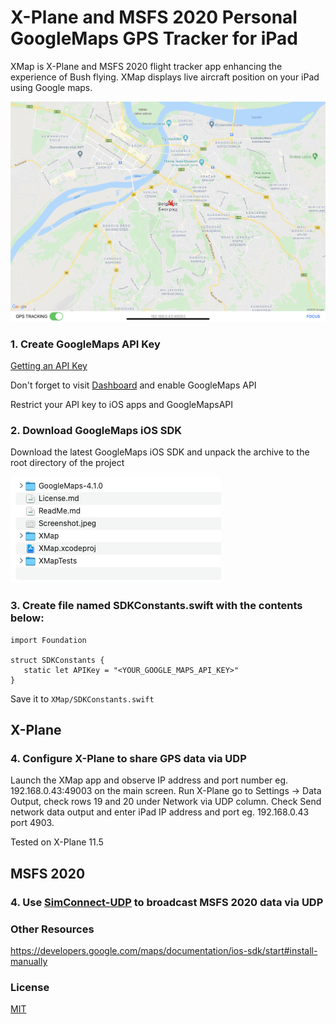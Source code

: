 # X-Plane and MSFS 2020 Personal GoogleMaps GPS Tracker for iPad

XMap is X-Plane and MSFS 2020 flight tracker app enhancing the experience of Bush flying. 
XMap displays live aircraft position on your iPad using Google maps.

![Screenshot](Screenshot.jpeg)

### 1. Create GoogleMaps API Key
[Getting an API Key](https://developers.google.com/maps/documentation/ios-sdk/get-api-key)

Don't forget to visit [Dashboard](https://console.cloud.google.com/apis/dashboard) and enable GoogleMaps API

Restrict your API key to iOS apps and GoogleMapsAPI

### 2. Download GoogleMaps iOS SDK

Download the latest GoogleMaps iOS SDK and unpack the archive to the root directory of the project

![Project directory structure](Screenshot2.png)

### 3. Create file named SDKConstants.swift with the contents below:
```
import Foundation

struct SDKConstants {
   static let APIKey = "<YOUR_GOOGLE_MAPS_API_KEY>"
}
```
Save it to ```XMap/SDKConstants.swift```

## X-Plane

### 4. Configure X-Plane to share GPS data via UDP

Launch the XMap app and observe IP address and port number eg. 192.168.0.43:49003 on the main screen.
Run X-Plane go to Settings -> Data Output, check rows 19 and 20 under Network via UDP column.
Check Send network data output and enter iPad IP address and port eg. 192.168.0.43 port 4903.

Tested on X-Plane 11.5

## MSFS 2020

### 4. Use [SimConnect-UDP](https://github.com/sdrpa/SimConnect-UDP) to broadcast MSFS 2020 data via UDP

### Other Resources

https://developers.google.com/maps/documentation/ios-sdk/start#install-manually   
  

### License

[MIT](https://en.wikipedia.org/wiki/MIT_License)
